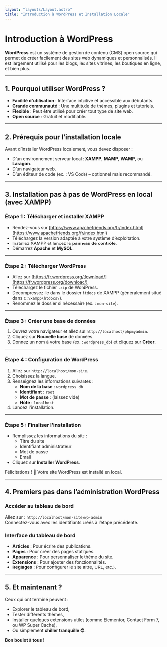```yaml
---
layout: "layouts/Layout.astro"
title: "Introduction à WordPress et Installation Locale"
---
```


# Introduction à WordPress

**WordPress** est un système de gestion de contenu (CMS) open source qui permet de créer facilement des sites web dynamiques et personnalisés. Il est largement utilisé pour les blogs, les sites vitrines, les boutiques en ligne, et bien plus.

---

## 1. Pourquoi utiliser WordPress ?

- **Facilité d'utilisation** : Interface intuitive et accessible aux débutants.
- **Grande communauté** : Une multitude de thèmes, plugins et tutoriels.
- **Flexible** : Peut être utilisé pour créer tout type de site web.
- **Open source** : Gratuit et modifiable.

---

## 2. Prérequis pour l’installation locale

Avant d’installer WordPress localement, vous devez disposer :

- D’un environnement serveur local : **XAMPP**, **MAMP**, **WAMP**, ou **Laragon**.
- D’un navigateur web.
- D’un éditeur de code (ex. : VS Code) – optionnel mais recommandé.

---

## 3. Installation pas à pas de WordPress en local (avec XAMPP)

### Étape 1 : Télécharger et installer XAMPP

- Rendez-vous sur [https://www.apachefriends.org/fr/index.html](https://www.apachefriends.org/fr/index.html)
- Téléchargez la version adaptée à votre système d’exploitation.
- Installez XAMPP et lancez le **panneau de contrôle**.
- Démarrez **Apache** et **MySQL**.

---

### Étape 2 : Télécharger WordPress

- Allez sur [https://fr.wordpress.org/download/](https://fr.wordpress.org/download/)
- Téléchargez le fichier `.zip` de WordPress.
- Décompressez-le dans le dossier `htdocs` de XAMPP (généralement situé dans `C:\xampp\htdocs\`).
- Renommez le dossier si nécessaire (ex. : `mon-site`).

---

### Étape 3 : Créer une base de données

1. Ouvrez votre navigateur et allez sur `http://localhost/phpmyadmin`.
2. Cliquez sur **Nouvelle base** de données.
3. Donnez un nom à votre base (ex. : `wordpress_db`) et cliquez sur **Créer**.

---

### Étape 4 : Configuration de WordPress

1. Allez sur `http://localhost/mon-site`.
2. Choisissez la langue.
3. Renseignez les informations suivantes :
   - **Nom de la base** : `wordpress_db`
   - **Identifiant** : `root`
   - **Mot de passe** : (laissez vide)
   - **Hôte** : `localhost`
4. Lancez l'installation.

---

### Étape 5 : Finaliser l’installation

- Remplissez les informations du site :
  - Titre du site
  - Identifiant administrateur
  - Mot de passe
  - Email
- Cliquez sur **Installer WordPress**.

Félicitations ! 🎉 Votre site WordPress est installé en local.

---

## 4. Premiers pas dans l’administration WordPress

### Accéder au tableau de bord

Allez sur : `http://localhost/mon-site/wp-admin`  
Connectez-vous avec les identifiants créés à l’étape précédente.

### Interface du tableau de bord

- **Articles** : Pour écrire des publications.
- **Pages** : Pour créer des pages statiques.
- **Apparence** : Pour personnaliser le thème du site.
- **Extensions** : Pour ajouter des fonctionnalités.
- **Réglages** : Pour configurer le site (titre, URL, etc.).

---

## 5. Et maintenant ?

Ceux qui ont terminé peuvent :
- Explorer le tableau de bord,
- Tester différents thèmes,
- Installer quelques extensions utiles (comme Elementor, Contact Form 7, ou WP Super Cache),
- Ou simplement **chiller tranquille 😎**.

**Bon boulot à tous !**
